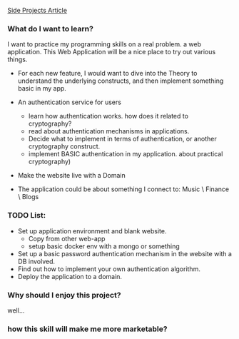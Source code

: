 [Side Projects Article](https://medium.com/the-year-of-the-looking-glass/the-importance-of-side-projects-cf9f63954031)

### What do I want to learn?
I want to practice my programming skills on a real problem. a web application.
This Web Application will be a nice place to try out various things.
- For each new feature, I would want to dive into the Theory to understand the 
  underlying constructs, and then implement something basic in my app.

- An authentication service for users 
    - learn how authentication works. how does it related to cryptography?
    - read about authentication mechanisms in applications.
    - Decide what to implement in terms of authentication, or another cryptography construct.
    - implement BASIC authentication in my application.
  about practical cryptography)
- Make the website live with a Domain

- The application could be about something I connect to:
  Music  \ Finance  \ Blogs

### TODO List:
- Set up application environment and blank website.
    - Copy from other web-app
    - setup basic docker env with a mongo or something
- Set up a basic password authentication mechanism in the website with a DB involved.
- Find out how to implement your own authentication algorithm.
- Deploy the application to a domain.




### Why should I enjoy this project?
well... 
### how this skill will make me more marketable?


